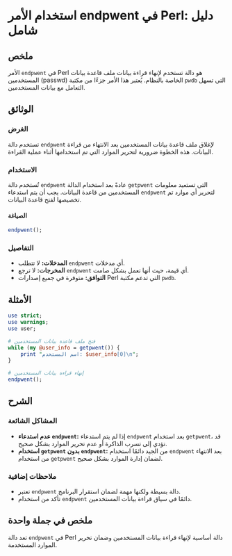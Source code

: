 <!--
Meta Description: # استخدام الأمر endpwent في Perl: دليل شامل ## ملخص الأمر `endpwent` في Perl هو دالة تستخدم لإنهاء قراءة بيانات ملف قاعدة بيانات المستخدمين (passwd) ا...
Meta Keywords: endpwent, بيانات, المستخدمين, استخدام, perl
-->

# استخدام الأمر endpwent في Perl: دليل شامل

## ملخص
الأمر `endpwent` في Perl هو دالة تستخدم لإنهاء قراءة بيانات ملف قاعدة بيانات المستخدمين (passwd) الخاصة بالنظام. يُعتبر هذا الأمر جزءًا من مكتبة `pwdb` التي تسهل التعامل مع بيانات المستخدمين.

## الوثائق
### الغرض
تستخدم دالة `endpwent` لإغلاق ملف قاعدة بيانات المستخدمين بعد الانتهاء من قراءة البيانات. هذه الخطوة ضرورية لتحرير الموارد التي تم استخدامها أثناء عملية القراءة.

### الاستخدام
تُستخدم دالة `endpwent` عادةً بعد استخدام الدالة `getpwent` التي تستعيد معلومات المستخدمين من قاعدة البيانات. يجب أن يتم استدعاء `endpwent` لتحرير أي موارد تم تخصيصها لفتح قاعدة البيانات.

#### الصياغة
```perl
endpwent();
```

### التفاصيل
- **المدخلات:** لا تتطلب `endpwent` أي مدخلات.
- **المخرجات:** لا ترجع `endpwent` أي قيمة، حيث أنها تعمل بشكل صامت.
- **التوافق:** متوفرة في جميع إصدارات Perl التي تدعم مكتبة `pwdb`.

## الأمثلة
```perl
use strict;
use warnings;
use user;

# فتح ملف قاعدة بيانات المستخدمين
while (my @user_info = getpwent()) {
    print "اسم المستخدم: $user_info[0]\n";
}

# إنهاء قراءة بيانات المستخدمين
endpwent();
```

## الشرح
### المشاكل الشائعة
- **عدم استدعاء `endpwent`:** إذا لم يتم استدعاء `endpwent` بعد استخدام `getpwent`، قد تؤدي إلى تسرب الذاكرة أو عدم تحرير الموارد بشكل صحيح.
- **استخدام `getpwent` بدون `endpwent`:** من الجيد دائمًا استخدام `endpwent` بعد الانتهاء من استخدام `getpwent` لضمان إدارة الموارد بشكل صحيح.

### ملاحظات إضافية
- تعتبر `endpwent` دالة بسيطة ولكنها مهمة لضمان استقرار البرنامج.
- تأكد من استخدام `endpwent` دائمًا في سياق قراءة بيانات المستخدمين.

## ملخص في جملة واحدة
تعد دالة `endpwent` في Perl دالة أساسية لإنهاء قراءة بيانات المستخدمين وضمان تحرير الموارد المستخدمة.